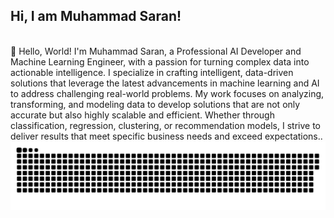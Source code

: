 ## Hi, I am Muhammad Saran! 
</br>
👋 Hello, World!
I'm Muhammad Saran, a Professional AI Developer and Machine Learning Engineer, with a passion for turning complex data into actionable intelligence. I specialize in crafting intelligent, data-driven solutions that leverage the latest advancements in machine learning and AI to address challenging real-world problems. My work focuses on analyzing, transforming, and modeling data to develop solutions that are not only accurate but also highly scalable and efficient. Whether through classification, regression, clustering, or recommendation models, I strive to deliver results that meet specific business needs and exceed expectations..
 
  <img src="https://raw.githubusercontent.com/Muhammad-saran/Muhammad-saran/output/github-contribution-grid-snake-dark.svg" alt="Snake animation" />

 
</div>
